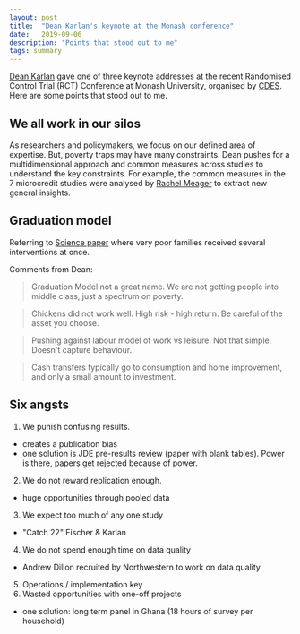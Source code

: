 ```yaml
---
layout: post
title:  "Dean Karlan's keynote at the Monash conference"
date:   2019-09-06
description: "Points that stood out to me"
tags: summary
---
```


[Dean Karlan](http://deankarlan.com/) gave one of three keynote addresses at the recent Randomised Control Trial (RCT) Conference at Monash University, organised by [CDES](https://www.monash.edu/business/cdes). Here are some points that stood out to me.

## We all work in our silos
As researchers and policymakers, we focus on our defined area of expertise. But, poverty traps may have many constraints. Dean pushes for a multidimensional approach and common measures across studies to understand the key constraints. For example, the common measures in the 7 microcredit studies were analysed by [Rachel Meager](http://www.lse.ac.uk/economics/people/faculty/rachael-meager) to extract new general insights.


## Graduation model
Referring to [Science paper](https://science.sciencemag.org/content/348/6236/1260799) where very poor families received several interventions at once.

Comments from Dean:

> Graduation Model not a great name. We are not getting people into middle class, just a spectrum on poverty.

> Chickens did not work well. High risk - high return. Be careful of the asset you choose.

> Pushing against labour model of work vs leisure. Not that simple. Doesn't capture behaviour.

> Cash transfers typically go to consumption and home improvement, and only a small amount to investment.

## Six angsts

1. We punish confusing results.
  - creates a publication bias
  - one solution is JDE pre-results review (paper with blank tables). Power is there, papers get rejected because of power.
2. We do not reward replication enough.
  - huge opportunities through pooled data
3. We expect too much of any one study
  - "Catch 22" Fischer & Karlan
4. We do not spend enough time on data quality
  - Andrew Dillon recruited by Northwestern to work on data quality
5. Operations / implementation key
6. Wasted opportunities with one-off projects
  - one solution: long term panel in Ghana (18 hours of survey per household)
